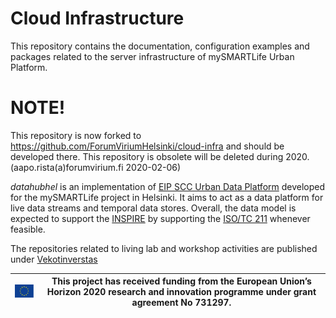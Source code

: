 # Cloud Infrastructure
This repository contains the documentation, configuration examples and packages related to the server infrastructure of mySMARTLife Urban Platform.

# NOTE!

This repository is now forked to https://github.com/ForumViriumHelsinki/cloud-infra and should be developed there.
This repository is obsolete will be deleted during 2020. (aapo.rista(a)forumvirium.fi 2020-02-06)

*datahubhel* is an implementation of [EIP SCC Urban Data Platform](https://eu-smartcities.eu/initiatives/68/description) developed for the mySMARTLife project in Helsinki. It aims to act as a data platform for live data streams and temporal data stores. Overall, the data model is expected to support the [INSPIRE](https://inspire.ec.europa.eu/requirements-inspire-directive/64) by supporting the [ISO/TC 211](https://www.iso.org/committee/54904.html) whenever feasible.

The repositories related to living lab and workshop activities are published under [Vekotinverstas](https://www.github.com/vekotinverstas)

![EU Logo](https://github.com/mysmartlife-helsinki/common-images/blob/master/logo-eu.png) | This project has received funding from the European Union’s Horizon 2020 research and innovation programme under grant agreement No 731297.
----|------------
